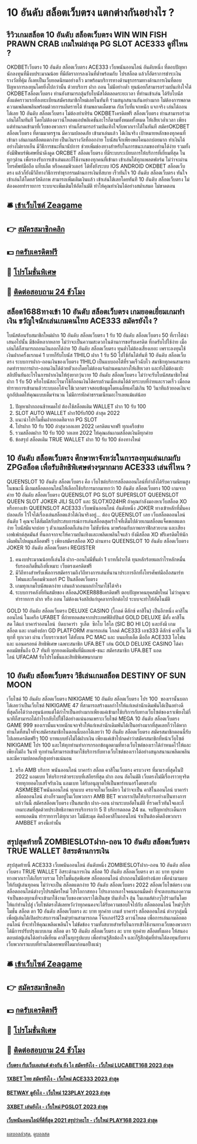 # 10 อันดับ สล็อตเว็บตรง แตกต่างกันอย่างไร ?
## รีวิวเกมสล็อต 10 อันดับ สล็อตเว็บตรง WIN WIN FISH PRAWN CRAB เกมใหม่ล่าสุด PG SLOT ACE333 ดูที่ไหน ?
OKDBETเว็บตรง 10 อันดับ สล็อตเว็บตรง ACE333 เว็บพนันออนไลน์ อันดับหนึ่ง ที่ตอบปัญหานักลงทุนที่มีงบประมาณน้อย ที่มีอัตราการลงเงินที่ต่ำพร้อมกับ โปรสล็อต แล้วก็อัตราการชำระเงินรางวัลที่คุ้ม ก็เลยเป็นเว็บยอดนิยมอย่างเร็ว มาพร้อมบริการทางด้านธุรกรรมทางด้านการเงินที่ตอบปัญหาการลงทุนโดยยิ่งไปกว่านั้น ด้วยบริการ ฝาก ถอน ไม่มีอย่างต่ำ ทุนน้อยก็สามารถร่วมบันเทิงใจได้ OKDBETสล็อตเว็บตรง ท่านยังสามารถลุ้นรับโบนัสได้ตลอดระยะเวลา ที่ท่านเข้าเล่น ได้รับโบนัสตั้งแต่คราวแรกที่ลงทะเบียนสมัครสมาชิกใหม่เลยในทันที ร่วมสนุกสนานกันอย่างมาก ไม่ต้องการพลาดความเพลิดเพลินพร้อมด้วยการผลิตรายได้ ห้ามพลาดเด็ดขาด กับเว็บที่แจกหนัก แจกจริง เล่นได้ถอนได้เลย 10 อันดับ สล็อตเว็บตรง ไม่ต้องทำเทิร์น OKDBETเครดิตฟรี สล็อตเว็บตรง ท่านสามารถร่วมเล่นได้ในทันที โดยไม่ต้องดาวน์โหลดแอปพลิเคชันอะไรก็ตามทั้งหมดทั้งหมด ให้เสียเวล่ำเวลา เพียงแต่ท่านกดเข้ามาที่เว็บของพวกเรา ท่านก็สามารถร่วมบันเทิงใจกับพวกเราได้ในทันที
สมัครOKDBET สล็อตเว็บตรง ที่ตามมาตรฐาน มีความปลอดภัย เข้ามาเล่นแล้ว ได้เงินจริง เป้าหมายหลักของทุกคนที่เข้ามา เล่นเกมสล็อตแตกง่าย เป็นเงินรางวัลที่ออกง่าย โบนัสแจ็กเพียงพอโคนอกบ่อยมาก ทำเงินได้อย่างไม่ยากเย็น มีวิธีการชนะที่นานัปการ ช่วยเพิ่มช่องทางสำหรับในการชนะเกมของท่านได้ง่าย รวมทั้งยังมีฟีพบร์พิเศษที่น่าดึงดูด ORCBET สล็อตเว็บตรง ที่มีระบบระเบียบการให้บริการที่เยี่ยมที่สุด ในทุกๆด้าน เพื่อรองรับการเข้าเล่นและก็ใช้งานของทุกคนที่เข้ามา เข้าเล่นได้ทุกแพลตฟอร์ม ไม่ว่าจะผ่านโทรศัพท์มือถือ แท็บเล็ต หรือคอมพิวเตอร์ ได้ทั้งยังระบบ IOS ANDROID OKDBET สล็อตเว็บตรง แล้วก็ยังมีวิถีทางวิธีการทำธุรกรรมด้านการเงินที่สบาย เร็วทันใจ 10 อันดับ สล็อตเว็บตรง ทันใจ เข้าเล่นได้โดยสวัสดิภาพ สามารถเพิ่มเติมเงินแล้ว เข้าเล่นได้เลยโดยทันที 10 อันดับ สล็อตเว็บตรง ไม่ต้องคอยทำรายการ ระบบจะเพิ่มเติมให้อัตโนมัติ ทำให้คุณทำเงินได้อย่างสม่ำเสมอ ไม่ขาดตอน

## 🛎 [เข้าเว็บไซต์ Zeagame](https://bit.ly/3SdLNi2)
## 👉 [สมัครสมาชิกคลิก](https://bit.ly/3SdLNi2)
## 💵 [กดรับเครดิตฟรี](https://bit.ly/3dyRKHj)
## 👑 [โปรโมชั่นพิเศษ](https://bit.ly/3dyRKHj)
## 📱 [ติดต่อสอบถาม 24 ชัวโมง](https://bit.ly/3dyRKHj)

## สล็อต1688ทางเข้า 10 อันดับ สล็อตเว็บตรง เกมยอดเยี่ยมเกมทำเงิน ขวัญใจนักเล่นเกมคนไทย ACE333 สมัครยังไง ?
โบนัสต้อนรับสมาชิกใหม่ฝาก 10 อันดับ สล็อตเว็บตรง 1 รับ 10 อันดับ สล็อตเว็บตรง 50 ที่เราได้นำเสนอไปนั้น มีข้อดีหลากหลาย ไม่ว่าจะเป็นความสะดวกในด้านการขอรับเครดิต ที่กดรับไปใช้ง่าย เมื่อเล่นได้ก็สามารถถอนเงินออกได้ง่าย 10 อันดับ สล็อตเว็บตรง ทุนต่ำไม่ต้องเสี่ยงเยอะ เพราะลงทุนใช้เงินฝากครั้งแรกแค่ 1 บาทก็รับโบนัส 11HILO ฝาก 1 รับ 50 ไปใช้กันได้ทันที 10 อันดับ สล็อตเว็บตรง ระบบการฝาก-ถอนเงินของเว็บตรง 11HILO เป็นแบบออโต้ที่รวดเร็วฉับไว สมาชิกทุกคนสามารถกดทำรายการฝาก-ถอนเงินได้ด้วยตัวเองโดยไม่ต้องแจ้งผ่านคนกลางให้เสียเวลา และยังไม่ต้องแปะสลิปยืนยันอะไรในการฝากเงินให้ยุ่งยากวุ่นวาย 10 อันดับ สล็อตเว็บตรง ไม่ว่าจะรับโบนัสสมาชิกใหม่ฝาก 1 รับ 50 หรือโบนัสอะไรมาใช้ก็ถอนเงินได้ครบถ้วนเมื่อเล่นได้ด้วยระบบที่ง่ายและรวดเร็ว เมื่อกดทำรายการเข้ามาแล้วระบบออโต้จะใช้เวลาตรวจสอบข้อมูลโดยเฉลี่ยแค่ไม่เกิน 10 วินาทีแล้วยอดเงินจะถูกอัปเดตให้คุณแบบเต็มจำนวน ไม่มีการหักค่าธรรมเนียมอะไรเลยแม้แต่น้อย
1. ปัญหาฝากถอนช้าหมดไป ต้องใช้สล็อตเติม WALLET ฝาก 10 รับ 100
2. SLOT AUTO WALLET ฝาก10รับ100 ล่าสุด 2022
3. แนะนำโปรโมชั่นฝากยอดฮิตจาก PG SLOT
4. โปรฝาก 10 รับ 100 ล่าสุดวอลเลท 2022 เครดิตแจกฟรี ทุกเครือข่าย
5. รวมสล็อตฝาก 10 รับ 100 วอเลท 2022 ให้คุณเล่นเกมสล็อตเงินดีทุกค่าย
6. ข้อสรุป สล็อตเติม TRUE WALLET ฝาก 10 รับ 100 ช่องทางใหม่

## 10 อันดับ สล็อตเว็บตรง ศึกษาหาจังหว่ะในการลงทุนเล่นเกมกับ ZPGสล็อต เพื่อรับสิทธิพิเศษต่างๆมากมาย ACE333 เล่นที่ไหน ?
QUEENSLOT 10 อันดับ สล็อตเว็บตรง คือ เว็บไซต์บริการสล็อตออนไลน์ที่กำลังได้รับความนิยมสูงในขณะนี้ มีเกมสล็อตออนไลน์ให้เลือกใช้บริการมากมายกว่า 10 อันดับ สล็อตเว็บตรง 100 เกมจากค่าย 10 อันดับ สล็อตเว็บตรง QUEENSLOT PG SLOT SUPERSLOT QUEENSLOT QUEEN SLOT JOKER JILI SLOT และ SLOTXO24HR ถ้าคุณกำลังมองหาเว็บสล็อต XO หรือทางเข้า QUEENSLOT ACE333 เว็บพนันออนไลน์ อันดับหนึ่ง JOKER ทางเข้าหลักที่มั่นคงปลอดภัย ไว้ใจได้เรื่องเล่นสล็อตแล้วได้เงินจริงอยู่… ต้อง QUEENSLOT เลย เว็บสล็อตออนไลน์อันดับ 1 คุณจะได้สัมผัสกับประสบการณ์การเล่นสล็อตสุดเร้าใจที่เต็มไปด้วยเกมสล็อตแจ็คพอตแตกง่าย โบนัสมีแจกบ่อย ๆ ตัวเกมสล็อตก็เล่นง่าย ไม่ซับซ้อน มาพร้อมกับภาพกราฟิกสวยงาม และเสียงเอฟเฟกต์สุดมันส์ ที่นอกจากจะให้ความบันเทิงและเพลิดเพลินใจแล้ว ยังมีสล็อต XO ฟรีเครดิตให้นักเดิมพันไปหมุนสล็อตฟรี ๆ เพียงสมัครสล็อต XO ผ่านทาง QUEENSLOT 10 อันดับ สล็อตเว็บตรง JOKER 10 อันดับ สล็อตเว็บตรง REGISTER
1. คนงบประมาณน้อยก็เล่นได้ ฝาก-ถอนไม่มีขั้นต่ำ 1 บาทก็ฝากได้ ทุนหลักร้อยผลกำไรหลักหมื่นรับรองเกิดขึ้นถึงที่เหมาะ เว็บตรงเครดิตฟรี
2. มีวิถีทางสำหรับเพื่อการสมัครรวมถึงวิถีทางการเล่นที่นานาประการอีกทั้งโทรศัพท์มือถือสมาร์ทโฟนและก็คอมพิวเตอร์ PC ปั่นสล็อตเว็บตรง
3. เกมทุกเกมโบนัสแตกง่าย เล่นแล้วถอนผลกำไรมาใช้ได้จริง
4. ระบบการคลังที่ทันสมัยของ สล็อตJOKER888เครดิตฟรี ตอบปัญหาคนยุคสมัยใหม่ ไม่ว่าคุณจะทำรายการ ฝาก หรือ ถอน ไม่ต้องแจ้งสลิปแก่บุคลากรอีกต่อไป ระบบจะทำให้อัตโนมัติ

GOLD 10 อันดับ สล็อตเว็บตรง DELUXE CASINO (โกลด์ ดีลักซ์ คาสิโน) เป็นอีกหนึ่ง คาสิโนออนไลน์ ในเครือ UFABET ที่ถ่ายทอดสดจากประเทศฟิลิปปินส์ GOLD DELUXE มีทั้ง คาสิโนสด ได้แก่ บาคาร่าออนไลน์  บิดบาคาร่า  รูเล็ต  ซิกโบ ไฮโล (SIC BO HI LO) และยังมี เกมสล็อต และ เกมยิงปลา GD PLATFORM สามารถเล่น โกลด์ ACE333 เอซ333 ดีลักซ์ คาสิโน ได้ทุกที่ ทุกเวลา ผ่าน เว็บบราวเซอร์ ได้ทั้งบน PC MAC และ บนแท็บเล็ต มือถือ ACE333 ไอโฟน และ แอนดรอยด์
สิทธิพิเศษ เฉพาะสมาชิก UFA.BET เล่น GOLD DELUXE CASINO ได้ค่าคอมมิชชั่นถึง 0.7 ทันที ทุกยอดเดิมพันที่มีผลแพ้-ชนะ สมัครสมาชิก UFA.BET แอดไลน์ UFACAM รับโปรโมชั่นและสิทธิพิเศษมากมาย

## 10 อันดับ สล็อตเว็บตรง วิธีเล่นเกมสล็อต DESTINY OF SUN MOON
เว็บไซต์ 10 อันดับ สล็อตเว็บตรง NIKIGAME 10 อันดับ สล็อตเว็บตรง โปร 100  ของเรานั้นบอกได้เลยว่าเป็นเว็บไซต์ NIKIGAME 47 ที่สามารถสร้างผลกำไรให้แก่เหล่านักเดิมพันได้เป็นอย่างดีที่สุดถือได้ว่าลงทุนน้อยแต่ได้กำไรเป็นอย่างมากเพียงแค่เข้ามาใช้บริการกับทางเว็บไซต์ของเราเพียงไม่กี่นาทีก็สามารถได้กำไรกลับไปใช้ได้อย่างแน่นอนเพราะเว็บไซต์ MEGA 10 อันดับ สล็อตเว็บตรง GAME 999 ของเรานั้นแจกหนักแจกจริงให้แก่เหล่านักเดิมพันได้เป็นอย่างมากที่สุดเลยก็ว่าได้หากท่านใดที่สนใจที่จะสมัครสมาชิกในตอนนี้บอกได้เลยว่า 10 อันดับ สล็อตเว็บตรง สมัครสมาชิกตอนนี้รับไปเลยเครดิตฟรีๆ 100 บาทแบบยังไม่ได้ฝากเงิน เพียงแค่เข้าไปกดคำว่าสมัครสมาชิกที่หน้าเว็บไซต์ NIKIGAME โปร 100 และให้ทุกท่านทำการกรอกข้อมูลตามที่ทางเว็บไซต์ของเราได้กำหนดไว้ให้และเพียงไม่ถึง 1นาที ทุกท่านก็สามารถเข้ามาใช้บริการกับทางเว็บไซต์ของเราได้อย่างสนุกสนานเพลิดเพลินและมีความปลอดภัยสูงอย่างแน่นอน
1. หรือ AMB บริการ พนันออนไลน์ บาคาร่า สล็อต คาสิโนเว็บตรง ครบวงจร ที่มาแรงที่สุดในปี 2022 แอมเบท ให้บริการด้วยระบบที่เสถียรที่สุด ฝาก ถอน อัตโนมัติ เว็บตรงไม่มีเรื่องราวทุจริต จ่ายทุกยอดใบเสร็จรับเงิน แอมเบท ได้รับอนุญาตให้เป็นพาร์ทเนอร์โดยตรงกับ ASKMEBETพนันออนไลน์ ทุกแบบ ครบจบในเว็บเดียว ไม่ว่าจะเป็น คาสิโนออนไลน์ บาคาร่า สล็อตออนไลน์ ต่างก็รวมอยู่ในเว็บพวกเรา AMB BET พวกเราเปิดให้บริการอย่างเป็นทางการแล้ววันนี้ สมัครสล็อตเว็บตรง เป็นสมาชิก ฝาก-ถอน ผ่านระบบอัตโนมัติ ที่รวดเร็วทันใจและก็เหมาะสมที่สุดด้วยประสิทธิภาพการบริการกว่า 5 ปี บริการตลอด 24 ชม. จบปัญหาประเด็นการคอยแอดมิน ทำรายการได้ทุกเวลา ไม่มีสะดุด คิดถึงคาสิโนออนไลน์ จำเป็นต้องคิดถึงพวกเรา AMBBET ตรงนี้เท่านั้น

## สรุปสุดท้ายนี้ ZOMBIESLOTฝาก-ถอน 10 อันดับ สล็อตเว็บตรง TRUE WALLET อิสระด้านการเงิน
สรุปสุดท้ายนี้ ACE333 เว็บพนันออนไลน์ อันดับหนึ่ง ZOMBIESLOTฝาก-ถอน 10 อันดับ สล็อตเว็บตรง TRUE WALLET อิสระด้านการเงิน สล็อต 10 อันดับ สล็อตเว็บตรง ตา ละ บาท ทุกค่าย ทางพวกเราได้เก็บรวบรวม โปรโมชั่นสุดพิเศษ สล็อตออนไลน์ ฝากถอนไม่มีอย่างน้อย เพื่อนำมามอบให้กับผู้เล่นทุกคน ไม่ว่าจะเป็น สล็อตแตกง่าย 10 อันดับ สล็อตเว็บตรง 2022 สล็อตเว็บไซต์ตรง เกมสล็อตออนไลน์ต่างๆโปรสมัครใหม่ โปรโอกาสทอง โปรเอาอกเอาใจคนนอนมืดค่ำ ที่จะตอบสนองความจำเป็นของทุกนที่จะเข้ามาใช้งานเว็บของพวกเราได้เป็นสุข บันเทิงใจ ลุ้น ในเกมส์ต่างๆไปร่วมกันโดยให้แก่ท่านไปสู่ เว็บไซต์ตรงได้เลยหวังว่าทุกคนคงจะได้รับความชอบใจไปกับ สล็อตออนไลน์ ใหม่ๆโปรโมชั่น สล็อต ตา 10 อันดับ สล็อตเว็บตรง ละ บาท ทุกค่าย เกมส์ บาคาร่า สล็อตออนไลน์ ต่างๆกลุ่มนี้ เพื่อผู้เล่นได้เปิดประสบการณ์ใหม่ๆท่านสามารถกด โจ๊กเกอร์123 ดาวน์โหลด เพื่อการเล่นเกมล๊อตออนไลน์ ที่จะทำให้คุณเพลิดเพลินใจ ไม่ขัดข้อง รวมทั้งสบายสำหรับในการเข้าใช้งานทางเว็บของพวกเราได้มีการปรับปรุงแบบเกม สล็อต ตา 10 อันดับ สล็อตเว็บตรง ละ บาท ทุกค่าย สล็อตทั้งผอง ให้สนองตอบต่อผู้เล่นได้อย่างดีเยี่ยม คาสิโนทุกรูปแบบ เพื่อท่านรู้สึกต้องใจ และก็รู้สึกคุ้มที่ท่านได้ลงทุนกับทางเว็บพวกเราแบบที่ท่านไม่เคยพบที่ใดมาก่อนอปิ้งแน่ๆ

## 🛎 [เข้าเว็บไซต์ Zeagame](https://bit.ly/3SdLNi2)
## 👉 [สมัครสมาชิกคลิก](https://bit.ly/3SdLNi2)
## 💵 [กดรับเครดิตฟรี](https://bit.ly/3dyRKHj)
## 👑 [โปรโมชั่นพิเศษ](https://bit.ly/3dyRKHj)
## 📱 [ติดต่อสอบถาม 24 ชัวโมง](https://bit.ly/3dyRKHj)

#### [เว็บตรง กับเว็บเอเย่นต์ ต่างกัน ยัง ไง สมัครยังไง - เว็บใหม่ LUCABET168 2023 ล่าสุด](https://atom.io/themes/เว็บตรง%20กับเว็บเอเย่นต์%20ต่างกัน%20ยัง%20ไง%20สมัครยังไง%20-%20เว็บใหม่%20lucabet168%202023%20ล่าสุด)
#### [1XBET ไทย สมัครยังไง - เว็บใหม่ ACE333 2023 ล่าสุด](https://atom.io/themes/1xbet%20ไทย%20สมัครยังไง%20-%20เว็บใหม่%20ace333%202023%20ล่าสุด)
#### [BETWAY ดูยังไง - เว็บใหม่ 123PLAY 2023 ล่าสุด](https://atom.io/themes/betway%20ดูยังไง%20-%20เว็บใหม่%20123play%202023%20ล่าสุด)
#### [3XBET เล่นยังไง - เว็บใหม่ PGSLOT 2023 ล่าสุด](https://atom.io/themes/3xbet%20เล่นยังไง%20-%20เว็บใหม่%20pgslot%202023%20ล่าสุด)
#### [เว็บพนันออนไลน์ที่ดีที่สุด 2021 สรุปว่าอะไร - เว็บใหม่ PLAY168 2023 ล่าสุด](https://atom.io/themes/เว็บพนันออนไลน์ที่ดีที่สุด%202021%20สรุปว่าอะไร%20-%20เว็บใหม่%20play168%202023%20ล่าสุด)

[ผลบอลล่าสุด](https://siamsport.tv "ผลบอลล่าสุด"), [ดูบอลสด](https://siamsport.tv/ดูบอลสด "ดูบอลสด")